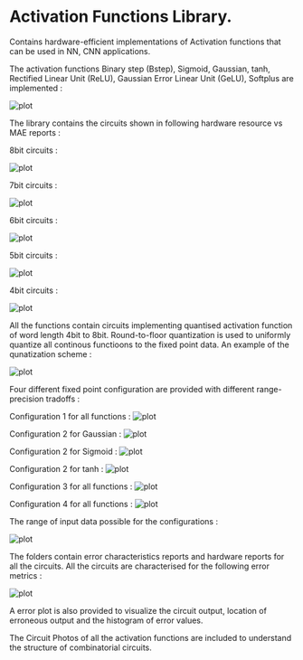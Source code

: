 # Activation Functions Library.

Contains hardware-efficient implementations of Activation functions that can be used in NN, CNN applications.

The activation functions Binary step (Bstep), Sigmoid, Gaussian, tanh, Rectified Linear Unit (ReLU), Gaussian Error Linear Unit (GeLU), Softplus are implemented :

![plot](./images/activationFunctions.PNG)

The library contains the circuits shown in following hardware resource vs MAE reports :

8bit circuits : 

![plot](./images/8bit.png)

7bit circuits : 

![plot](./images/7bit.png)

6bit circuits : 

![plot](./images/6bit.png)

5bit circuits : 

![plot](./images/5bit.png)

4bit circuits : 

![plot](./images/4bit.png)

All the functions contain circuits implementing quantised activation function of word length 4bit to 8bit. Round-to-floor quantization is used to uniformly
quantize all continous functioons to the fixed point data. An example of the qunatization scheme :

![plot](./images/quantization.PNG)

Four different fixed point configuration are provided with different range-precision tradoffs : 

Configuration 1 for all functions :
![plot](./images/config1.png)

Configuration 2 for Gaussian :
![plot](./images/config2gaussian.png)

Configuration 2 for Sigmoid :
![plot](./images/config2Sigmoid.png)

Configuration 2 for tanh :
![plot](./images/config2tanh.png)

Configuration 3 for all functions :
![plot](./images/config3.png)

Configuration 4 for all functions :
![plot](./images/config4.png)

The range of input data possible for the configurations :

![plot](./images/Configranges.PNG)

The folders contain error characteristics reports and hardware reports for all the circuits. All the circuits are characterised for the following error metrics :

![plot](./images/errorequations.PNG)

A error plot is also provided to visualize the circuit output, location of erroneous output and the histogram of error values.

The Circuit Photos of all the activation functions are included to understand the structure of combinatorial circuits.


